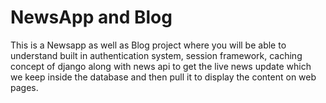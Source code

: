 # NewsApp and Blog

This is a Newsapp as well as Blog project where you will be able to understand built in authentication system, session framework, caching concept
of django along with news api to get the live news update which we keep inside the database and then pull it to display the content on web pages.
